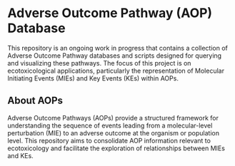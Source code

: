 # Adverse Outcome Pathway (AOP) Database

This repository is an ongoing work in progress that contains a collection of Adverse Outcome Pathway databases and scripts designed for querying and visualizing these pathways. The focus of this project is on ecotoxicological applications, particularly the representation of Molecular Initiating Events (MIEs) and Key Events (KEs) within AOPs.

## About AOPs

Adverse Outcome Pathways (AOPs) provide a structured framework for understanding the sequence of events leading from a molecular-level perturbation (MIE) to an adverse outcome at the organism or population level. This repository aims to consolidate AOP information relevant to ecotoxicology and facilitate the exploration of relationships between MIEs and KEs.
